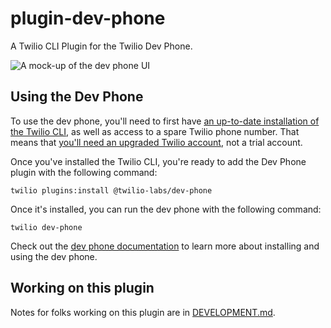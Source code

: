# plugin-dev-phone

A Twilio CLI Plugin for the Twilio Dev Phone.

![A mock-up of the dev phone UI](https://user-images.githubusercontent.com/8594375/162187067-33f8e50e-64f9-4bd0-8cdb-ac10b2ff9b63.png)

## Using the Dev Phone

To use the dev phone, you'll need to first have [an up-to-date installation of the Twilio CLI](https://www.twilio.com/docs/content-snippets/twilio-cli-snippets/twilio-cli-installation), as well as access to a spare Twilio phone number. That means that [you'll need an upgraded Twilio account](https://support.twilio.com/hc/en-us/articles/223183208-Upgrading-to-a-paid-Twilio-Account?_ga=2.24955578.160882329.1650457443-360531395.1625234680), not a trial account.

Once you've installed the Twilio CLI, you're ready to add the Dev Phone plugin with the following command:

`twilio plugins:install @twilio-labs/dev-phone`

Once it's installed, you can run the dev phone with the following command:

`twilio dev-phone`

Check out the [dev phone documentation](https://www.twilio.com/docs/labs/dev-phone) to learn more about installing and using the dev phone.

## Working on this plugin

Notes for folks working on this plugin are in [DEVELOPMENT.md](DEVELOPMENT.md).
